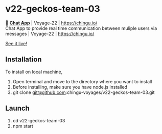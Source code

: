 # v22-geckos-team-03
💬 **[Chat App](https://sl-chat-app.netlify.app/)** | Voyage-22 | https://chingu.io/  
Chat App to provide real time communication between muliple users via messages | Voyage-22 | https://chingu.io/

[See it live!](https://sl-chat-app.netlify.app/)

## Installation
To install on local machine,
1. Open terminal and move to the directory where you want to install
2. Before installing, make sure you have node.js installed
3. git clone git@github.com:chingu-voyages/v22-geckos-team-03.git

## Launch
1. cd v22-geckos-team-03
2. npm start
